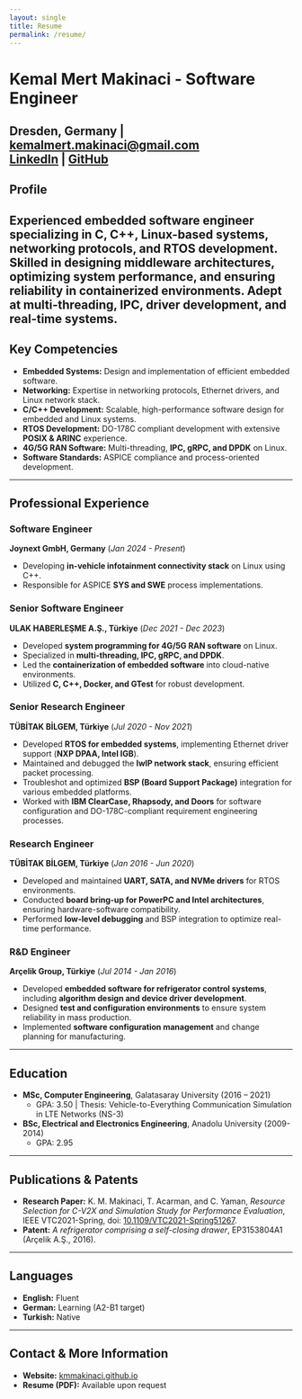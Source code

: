 ```yaml
---
layout: single
title: Resume
permalink: /resume/
---
```


# Kemal Mert Makinaci - Software Engineer

**Dresden, Germany** | [kemalmert.makinaci@gmail.com](mailto:kemalmert.makinaci@gmail.com)  
[LinkedIn](https://linkedin.com/in/kemalmertmakinaci) | [GitHub](https://github.com/kmmakinaci)
---

## **Profile**
Experienced embedded software engineer specializing in **C, C++, Linux-based systems, networking protocols, and RTOS development**. Skilled in designing **middleware architectures**, optimizing system performance, and ensuring reliability in containerized environments. Adept at **multi-threading, IPC, driver development, and real-time systems**.
---

## **Key Competencies**
- **Embedded Systems:** Design and implementation of efficient embedded software.
- **Networking:** Expertise in networking protocols, Ethernet drivers, and Linux network stack.
- **C/C++ Development:** Scalable, high-performance software design for embedded and Linux systems.
- **RTOS Development:** DO-178C compliant development with extensive **POSIX & ARINC** experience.
- **4G/5G RAN Software:** Multi-threading, **IPC, gRPC, and DPDK** on Linux.
- **Software Standards:** ASPICE compliance and process-oriented development.
---

## **Professional Experience**
### **Software Engineer**  
**Joynext GmbH, Germany** (*Jan 2024 - Present*)  
- Developing **in-vehicle infotainment connectivity stack** on Linux using C++.
- Responsible for ASPICE **SYS and SWE** process implementations.

### **Senior Software Engineer**  
**ULAK HABERLEŞME A.Ş., Türkiye** (*Dec 2021 - Dec 2023*)  
- Developed **system programming for 4G/5G RAN software** on Linux.
- Specialized in **multi-threading, IPC, gRPC, and DPDK**.
- Led the **containerization of embedded software** into cloud-native environments.
- Utilized **C, C++, Docker, and GTest** for robust development.

### **Senior Research Engineer**  
**TÜBİTAK BİLGEM, Türkiye** (*Jul 2020 - Nov 2021*)  
- Developed **RTOS for embedded systems**, implementing Ethernet driver support (**NXP DPAA, Intel IGB**).
- Maintained and debugged the **lwIP network stack**, ensuring efficient packet processing.
- Troubleshot and optimized **BSP (Board Support Package)** integration for various embedded platforms.
- Worked with **IBM ClearCase, Rhapsody, and Doors** for software configuration and DO-178C-compliant requirement engineering processes.

### **Research Engineer**  
**TÜBİTAK BİLGEM, Türkiye** (*Jan 2016 - Jun 2020*)  
- Developed and maintained **UART, SATA, and NVMe drivers** for RTOS environments.
- Conducted **board bring-up for PowerPC and Intel architectures**, ensuring hardware-software compatibility.
- Performed **low-level debugging** and BSP integration to optimize real-time performance.

### **R&D Engineer**  
**Arçelik Group, Türkiye** (*Jul 2014 - Jan 2016*)  
- Developed **embedded software for refrigerator control systems**, including **algorithm design and device driver development**.
- Designed **test and configuration environments** to ensure system reliability in mass production.
- Implemented **software configuration management** and change planning for manufacturing.
---

## **Education**
- **MSc, Computer Engineering**, Galatasaray University (2016 – 2021)  
  - GPA: 3.50 | Thesis: Vehicle-to-Everything Communication Simulation in LTE Networks (NS-3)
- **BSc, Electrical and Electronics Engineering**, Anadolu University (2009-2014)  
  - GPA: 2.95
---

## **Publications & Patents**
- **Research Paper:** K. M. Makinaci, T. Acarman, and C. Yaman, *Resource Selection for C-V2X and Simulation Study for Performance Evaluation*, IEEE VTC2021-Spring, doi: [10.1109/VTC2021-Spring51267](https://doi.org/10.1109/VTC2021-Spring51267).
- **Patent:** *A refrigerator comprising a self-closing drawer*, EP3153804A1 (Arçelik A.Ş., 2016).
---

## **Languages**
- **English:** Fluent  
- **German:** Learning (A2-B1 target)  
- **Turkish:** Native  

---
## **Contact & More Information**
- **Website:** [kmmakinaci.github.io](https://kmmakinaci.github.io)  
- **Resume (PDF):** Available upon request
